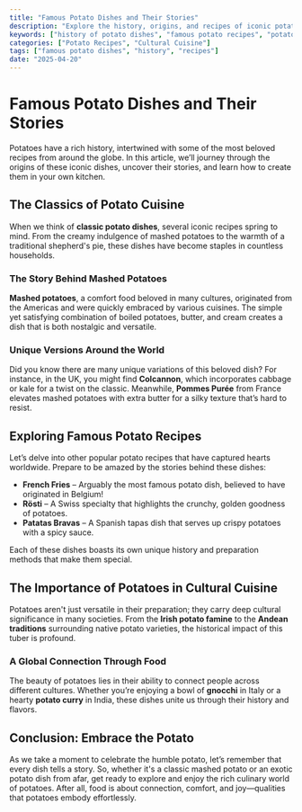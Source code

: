 ```yaml
---
title: "Famous Potato Dishes and Their Stories"
description: "Explore the history, origins, and recipes of iconic potato dishes from around the world."
keywords: ["history of potato dishes", "famous potato recipes", "potato dish list", "classic potato dishes", "traditional potato recipes", "famous mashed potato dish"]
categories: ["Potato Recipes", "Cultural Cuisine"]
tags: ["famous potato dishes", "history", "recipes"]
date: "2025-04-20"
---
```


# Famous Potato Dishes and Their Stories

Potatoes have a rich history, intertwined with some of the most beloved recipes from around the globe. In this article, we’ll journey through the origins of these iconic dishes, uncover their stories, and learn how to create them in your own kitchen.

## The Classics of Potato Cuisine

When we think of **classic potato dishes**, several iconic recipes spring to mind. From the creamy indulgence of mashed potatoes to the warmth of a traditional shepherd's pie, these dishes have become staples in countless households.

### The Story Behind Mashed Potatoes

**Mashed potatoes**, a comfort food beloved in many cultures, originated from the Americas and were quickly embraced by various cuisines. The simple yet satisfying combination of boiled potatoes, butter, and cream creates a dish that is both nostalgic and versatile. 

### Unique Versions Around the World

Did you know there are many unique variations of this beloved dish? For instance, in the UK, you might find **Colcannon**, which incorporates cabbage or kale for a twist on the classic. Meanwhile, **Pommes Purée** from France elevates mashed potatoes with extra butter for a silky texture that’s hard to resist.

## Exploring Famous Potato Recipes

Let’s delve into other popular potato recipes that have captured hearts worldwide. Prepare to be amazed by the stories behind these dishes:

- **French Fries** – Arguably the most famous potato dish, believed to have originated in Belgium!
- **Rösti** – A Swiss specialty that highlights the crunchy, golden goodness of potatoes.
- **Patatas Bravas** – A Spanish tapas dish that serves up crispy potatoes with a spicy sauce.

Each of these dishes boasts its own unique history and preparation methods that make them special.

## The Importance of Potatoes in Cultural Cuisine

Potatoes aren't just versatile in their preparation; they carry deep cultural significance in many societies. From the **Irish potato famine** to the **Andean traditions** surrounding native potato varieties, the historical impact of this tuber is profound.

### A Global Connection Through Food

The beauty of potatoes lies in their ability to connect people across different cultures. Whether you’re enjoying a bowl of **gnocchi** in Italy or a hearty **potato curry** in India, these dishes unite us through their history and flavors.

## Conclusion: Embrace the Potato

As we take a moment to celebrate the humble potato, let’s remember that every dish tells a story. So, whether it's a classic mashed potato or an exotic potato dish from afar, get ready to explore and enjoy the rich culinary world of potatoes. After all, food is about connection, comfort, and joy—qualities that potatoes embody effortlessly.